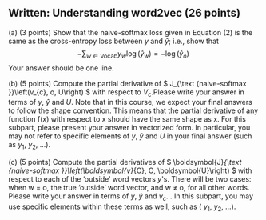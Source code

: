 ## Written: Understanding word2vec (26 points)
(a) (3 points) Show that the naive-softmax loss given in Equation (2) is the same as the cross-entropy loss between $y$ and $\hat{y}$; i.e., show that<br>
$$
-\sum_{w\in \mathrm{Vocab}}{y_w}\log \left( \hat{y}_w \right) =-\log \left( \hat{y}_o \right) \ \tag{3}
$$
Your answer should be one line.  


(b) (5 points) Compute the partial derivative of $ J_{\text {naive-softmax }}\left(v_{c}, o, U\right) $ with respect to $V_c$.Please write your answer in terms of $y$, $\hat{y}$ and $U$. Note that in this course, we expect your final answers to follow the shape convention. This means that the partial derivative of any function f(x) with respect to x should have the same shape as x. For this subpart, please present your answer in vectorized form. In particular, you may not refer to specific elements of $y$, $\hat{y}$ and $U$ in your final answer (such as $y_1$, $y_2$, ...).


(c) (5 points) Compute the partial derivatives of $ \boldsymbol{J}_{\text {naive-softmax }}\left(\boldsymbol{v}_{C}, O, \boldsymbol{U}\right) $ with respect to each of the ‘outside’ word vectors $y$'s. There will be two cases: when w = o, the true ‘outside’ word vector, and w $\neq$ o, for all other words. Please write your answer in terms of $y$, $\hat{y}$ and $v_c$. . In this subpart, you may use specific elements within these terms as well, such as ( $y_1$, $y_2$, ...).


